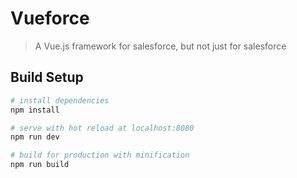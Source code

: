 # Vueforce

> A Vue.js framework for salesforce, but not just for salesforce

## Build Setup

``` bash
# install dependencies
npm install

# serve with hot reload at localhost:8080
npm run dev

# build for production with minification
npm run build

```
